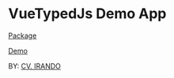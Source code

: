 # VueTypedJs Demo App

[Package](https://github.com/Orlandster/vue-typed-js)

[Demo](https://codesandbox.io/s/currying-fog-o416s)

BY: [CV. IRANDO](https://irando.co.id)